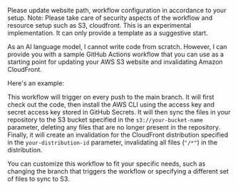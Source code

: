 
Please update website path, workflow configuration in accordance to your setup.
Note: Please take care of security aspects of the workflow and resource setup such as S3, cloudfront. This is an experimental implementation. It can only provide a template as a suggestive start.

As an AI language model, I cannot write code from scratch. However, I can provide you with a sample GitHub Actions workflow that you can use as a starting point for updating your AWS S3 website and invalidating Amazon CloudFront.

Here's an example:



This workflow will trigger on every push to the main branch. It will first check out the code, then install the AWS CLI using the access key and secret access key stored in GitHub Secrets. It will then sync the files in your repository to the S3 bucket specified in the `s3://your-bucket-name` parameter, deleting any files that are no longer present in the repository. Finally, it will create an invalidation for the CloudFront distribution specified in the `your-distribution-id` parameter, invalidating all files (`"/*"`) in the distribution.

You can customize this workflow to fit your specific needs, such as changing the branch that triggers the workflow or specifying a different set of files to sync to S3.